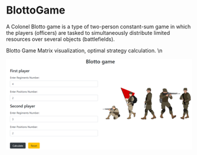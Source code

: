 # BlottoGame
A Colonel Blotto game is a type of two-person constant-sum game in which the players (officers) are tasked to simultaneously distribute limited resources over several objects (battlefields).

Blotto Game Matrix visualization, optimal strategy calculation.
\n

![alt text](https://github.com/TanyaMykhnevych/BlottoGame/blob/main/src/assets/GameDemo.png?raw=true)
